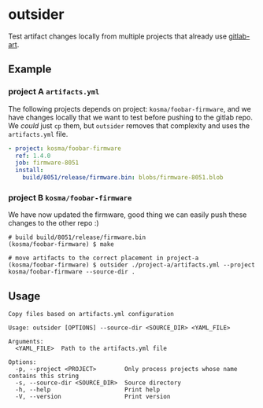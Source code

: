 # outsider
Test artifact changes locally from multiple projects that already use [gitlab-art](https://github.com/kosma/gitlab-art).

## Example
### project A `artifacts.yml`

The following projects depends on project: `kosma/foobar-firmware`, and we have changes
locally that we want to test before pushing to the gitlab repo. We _could_ just `cp` them,
but `outsider` removes that complexity and uses the `artifacts.yml` file.

```yml
- project: kosma/foobar-firmware
  ref: 1.4.0
  job: firmware-8051
  install:
    build/8051/release/firmware.bin: blobs/firmware-8051.blob
```

### project B `kosma/foobar-firmware`
We have now updated the firmware, good thing we can easily push these changes to the other repo :)
```
# build build/8051/release/firmware.bin
(kosma/foobar-firmware) $ make

# move artifacts to the correct placement in project-a
(kosma/foobar-firmware) $ outsider ./project-a/artifacts.yml --project kosma/foobar-firmware --source-dir .
```

## Usage
```
Copy files based on artifacts.yml configuration

Usage: outsider [OPTIONS] --source-dir <SOURCE_DIR> <YAML_FILE>

Arguments:
  <YAML_FILE>  Path to the artifacts.yml file

Options:
  -p, --project <PROJECT>        Only process projects whose name contains this string
  -s, --source-dir <SOURCE_DIR>  Source directory
  -h, --help                     Print help
  -V, --version                  Print version
```
